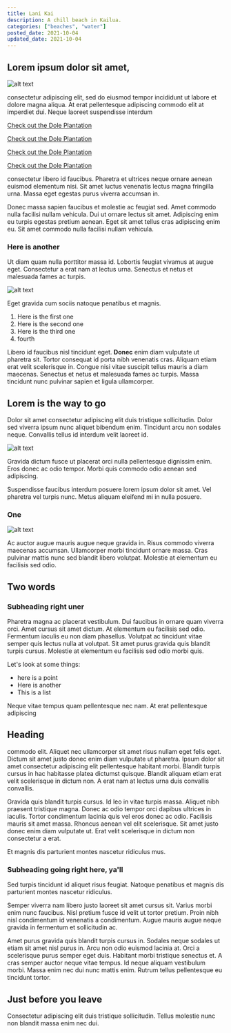 ```yaml
---
title: Lani Kai
description: A chill beach in Kailua.
categories: ["beaches", "water"]
posted_date: 2021-10-04
updated_date: 2021-10-04
---
```


## Lorem ipsum dolor sit amet, 

![alt text](/no_image_yet.png)

consectetur adipiscing elit, sed do eiusmod tempor incididunt ut labore et dolore magna aliqua. At erat pellentesque adipiscing commodo elit at imperdiet dui. Neque laoreet suspendisse interdum 

[Check out the Dole Plantation](dole-plantation)

[Check out the Dole Plantation](china-walls)

[Check out the Dole Plantation](pillbox)

[Check out the Dole Plantation](pillboxss)

consectetur libero id faucibus. Pharetra et ultrices neque ornare aenean euismod elementum nisi. Sit amet luctus venenatis lectus magna fringilla urna. Massa eget egestas purus viverra accumsan in. 

Donec massa sapien faucibus et molestie ac feugiat sed. Amet commodo nulla facilisi nullam vehicula. Dui ut ornare lectus sit amet. Adipiscing enim eu turpis egestas pretium aenean. Eget sit amet tellus cras adipiscing enim eu. Sit amet commodo nulla facilisi nullam vehicula.

### Here is another

 Ut diam quam nulla porttitor massa id. Lobortis feugiat vivamus at augue eget. Consectetur a erat nam at lectus urna. Senectus et netus et malesuada fames ac turpis.

![alt text](/no_image_yet.png)

Eget gravida cum sociis natoque penatibus et magnis. 

1) Here is the first one
2) Here is the second one
3) Here is the third one
4) fourth

Libero id faucibus nisl tincidunt eget. **Donec** enim diam vulputate ut pharetra sit. Tortor consequat id porta nibh venenatis cras. Aliquam etiam erat velit scelerisque in. Congue nisi vitae suscipit tellus mauris a diam maecenas. Senectus et netus et malesuada fames ac turpis. Massa tincidunt nunc pulvinar sapien et ligula ullamcorper. 

## Lorem is the way to go

Dolor sit amet consectetur adipiscing elit duis tristique sollicitudin. Dolor sed viverra ipsum nunc aliquet bibendum enim. Tincidunt arcu non sodales neque. Convallis tellus id interdum velit laoreet id. 

![alt text](/no_image_yet.png)

Gravida dictum fusce ut placerat orci nulla pellentesque dignissim enim. Eros donec ac odio tempor. Morbi quis commodo odio aenean sed adipiscing. 

Suspendisse faucibus interdum posuere lorem ipsum dolor sit amet. Vel pharetra vel turpis nunc. Metus aliquam eleifend mi in nulla posuere.

### One

![alt text](/no_image_yet.png)

Ac auctor augue mauris augue neque gravida in. Risus commodo viverra maecenas accumsan. Ullamcorper morbi tincidunt ornare massa. Cras pulvinar mattis nunc sed blandit libero volutpat. Molestie at elementum eu facilisis sed odio. 

## Two words

### Subheading right uner

Pharetra magna ac placerat vestibulum. Dui faucibus in ornare quam viverra orci. Amet cursus sit amet dictum. At elementum eu facilisis sed odio. Fermentum iaculis eu non diam phasellus. Volutpat ac tincidunt vitae semper quis lectus nulla at volutpat. Sit amet purus gravida quis blandit turpis cursus. Molestie at elementum eu facilisis sed odio morbi quis.

Let's look at some things:

* here is a point
* Here is another
* This is a list

Neque vitae tempus quam pellentesque nec nam. At erat pellentesque adipiscing

## Heading

commodo elit. Aliquet nec ullamcorper sit amet risus nullam eget felis eget. Dictum sit amet justo donec enim diam vulputate ut pharetra. Ipsum dolor sit amet consectetur adipiscing elit pellentesque habitant morbi. Blandit turpis cursus in hac habitasse platea dictumst quisque. Blandit aliquam etiam erat velit scelerisque in dictum non. A erat nam at lectus urna duis convallis convallis. 

Gravida quis blandit turpis cursus. Id leo in vitae turpis massa. Aliquet nibh praesent tristique magna. Donec ac odio tempor orci dapibus ultrices in iaculis. Tortor condimentum lacinia quis vel eros donec ac odio. Facilisis mauris sit amet massa. Rhoncus aenean vel elit scelerisque. Sit amet justo donec enim diam vulputate ut. Erat velit scelerisque in dictum non consectetur a erat. 

Et magnis dis parturient montes nascetur ridiculus mus.

### Subheading going right here, ya'll

Sed turpis tincidunt id aliquet risus feugiat. Natoque penatibus et magnis dis parturient montes nascetur ridiculus. 

Semper viverra nam libero justo laoreet sit amet cursus sit. Varius morbi enim nunc faucibus. Nisl pretium fusce id velit ut tortor pretium. Proin nibh nisl condimentum id venenatis a condimentum. Augue mauris augue neque gravida in fermentum et sollicitudin ac. 

Amet purus gravida quis blandit turpis cursus in. Sodales neque sodales ut etiam sit amet nisl purus in. Arcu non odio euismod lacinia at. Orci a scelerisque purus semper eget duis. Habitant morbi tristique senectus et. A cras semper auctor neque vitae tempus. Id neque aliquam vestibulum morbi. Massa enim nec dui nunc mattis enim. Rutrum tellus pellentesque eu tincidunt tortor. 

## Just before you leave

Consectetur adipiscing elit duis tristique sollicitudin. Tellus molestie nunc non blandit massa enim nec dui.